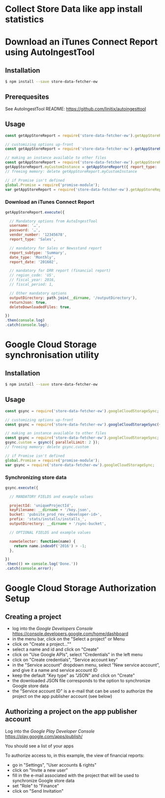 # Collect Store Data like app install statistics

# Download an iTunes Connect Report using AutoIngestTool

## Installation
```sh
$ npm install --save store-data-fetcher-ew
```

## Prerequesites
See AutoIngestTool README: <https://github.com/linitix/autoingesttool>

## Usage
```js
const getAppStoreReport = require('store-data-fetcher-ew').getAppStoreReport;

// customizing options up-front
const getAppStoreReport = require('store-data-fetcher-ew').getAppStoreReport({ report_type: 'Sales' });

// making an instance available to other files
const getAppStoreReport = require('store-data-fetcher-ew').getAppStoreReport;
getAppStoreReport.myCustomInstance = getAppStoreReport({ report_type: 'Sales' });
// freeing memory: delete getAppStoreReport.myCustomInstance

// if Promise isn't defined
global.Promise = require('promise-module');
var getAppStoreReport = require('store-data-fetcher-ew').getAppStoreReport;
```

### Download an iTunes Connect Report
```js
getAppStoreReport.execute({

  // Mandatory options from AutoIngestTool
  username: '…',
  password: '…',
  vendor_number: '12345678',
  report_type: 'Sales',

  // mandatory for Sales or Newsstand report
  report_subtype: 'Summary',
  date_type: 'Monthly',
  report_date: '201602',

  // mandatory for DRR report (financial report)
  // region_code: 'US',
  // fiscal_year: 2016,
  // fiscal_period: 1,

  // Other mandatory options
  outputDirectory: path.join(__dirname, '/outputDirectory'),
  returnJson: true,
  deleteDownloadedFiles: true,

})
.then(console.log)
.catch(console.log);
```

# Google Cloud Storage synchronisation utility

## Installation
```sh
$ npm install --save store-data-fetcher-ew
```

## Usage
```js
const gsync = require('store-data-fetcher-ew').googleCloudStorageSync;

// customizing options up-front
const gsync = require('store-data-fetcher-ew').googleCloudStorageSync({ parallelLimit: 2 });

// making an instance available to other files
const gsync = require('store-data-fetcher-ew').googleCloudStorageSync;
gsync.custom = gsync({ parallelLimit: 2 });
// freeing memory: delete gsync.custom

// if Promise isn't defined
global.Promise = require('promise-module');
var gsync = require('store-data-fetcher-ew').googleCloudStorageSync;
```

### Synchronizing store data
```js
gsync.execute({

  // MANDATORY FIELDS and example values

  projectId: 'uniqueProjectId',
  keyFilename: __dirname + '/key.json',
  bucket: 'pubsite_prod_rev_<developer-id>',
  prefix: 'stats/installs/installs_',
  outputDirectory: __dirname + '/sync-bucket',

  // OPTIONAL FIELDS and example values

  nameSelector: function(name) {
    return name.indexOf('2016') > -1;
  },

})
.then(() => console.log('Done.'))
.catch(console.error);
```

# Google Cloud Storage Authorization Setup

## Creating a project
- log into the *Google Developers Console* <https://console.developers.google.com/home/dashboard>
- in the menu bar, click on the "Select a project" or <name of already selected project> Menu
- click on "Create a project…""
- select a name and id and click on "Create"
- click on "Use Google APIs", select "Credentials" in the left menu
- click on "Create credentials", "Service account key"
- in the "Service account" dropdown menu, select "New service account", and give it a name and service account ID
- keep the default "Key type" as "JSON" and click on "Create"
- the downloaded JSON file corresponds to the <keyFilename> option to synchronize Google store data
- the "Service account ID" is a e-mail that can be used to authorize the project on the app publisher account (see below)

## Authorizing a project on the app publisher account
Log into the *Google Play Developer Console* <https://play.google.com/apps/publish/>

You should see a list of your apps

To authorize access to, in this example, the view of financial reports:
- go in "Settings", "User accounts & rights"
- click on "Invite a new user"
- fill in the e-mail associated with the project <projectId> that will be used to synchronize Google store data
- set "Role" to "Finance"
- click on "Send Invitation"